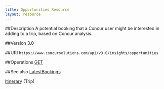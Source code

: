```yaml
---
title: Opportunities Resource 
layout: resource
---
```


##Description 
A potential booking that a Concur user might be interested in adding to a trip, based on Concur analysis.

##Version
3.0

##URI
`https://www.concursolutions.com/api/v3.0/insights/opportunities`

##Operations
[GET][1]

##See also
[LatestBookings][2]

[Itinerary][3] (Trip)

[1]: https://www.concursolutions.com/api/docs/index.html#!/Opportunities
[2]: https://www.concursolutions.com/api/docs/index.html#!/LatestBookings
[3]: https://developer.concur.com/itinerary-tmc-and-third-party-developers/itinerary-resource
